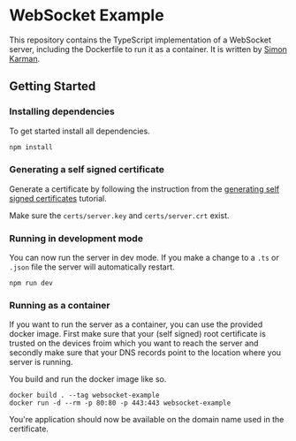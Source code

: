 # WebSocket Example
This repository contains the TypeScript implementation of a WebSocket server, including the Dockerfile to run it as a container. It is written by [Simon Karman](https://www.simonkarman.nl).

## Getting Started

### Installing dependencies
To get started install all dependencies.
```bash
npm install
```

### Generating a self signed certificate
Generate a certificate by following the instruction from the [generating self signed certificates](https://www.simonkarman.nl/projects/generating-certificates) tutorial.

Make sure the `certs/server.key` and `certs/server.crt` exist.

### Running in development mode
You can now run the server in dev mode. If you make a change to a `.ts` or `.json` file the server will automatically restart.
```
npm run dev
```

### Running as a container
If you want to run the server as a container, you can use the provided docker image. First make sure that your (self signed) root certificate is trusted on the devices froim which you want to reach the server and secondly make sure that your DNS records point to the location where you server is running.

You build and run the docker image like so.
```
docker build . --tag websocket-example
docker run -d --rm -p 80:80 -p 443:443 websocket-example
```

You're application should now be available on the domain name used in the certificate.